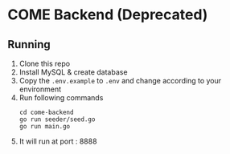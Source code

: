 # COME Backend (Deprecated)

## Running

1. Clone this repo
2. Install MySQL & create database
3. Copy the `.env.example` to `.env` and change according to your environment
4. Run following commands
    ```
    cd come-backend
    go run seeder/seed.go
    go run main.go
    ```
5. It will run at port : 8888
